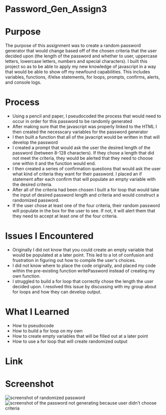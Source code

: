 # Password_Gen_Assign3

# Purpose 
The purpose of this assignment was to create a random password generator that would change based off of the chosen criteria that the user decided upon (the length of the password and whether to user, uppercase letters, lowercase letters, numbers and special characters). I built this project so as to be able to apply my new knowledge of javascript in a way that would be able to show off my newfound capabilities. This includes variables, functions, if/else statements, for loops, prompts, confirms, alerts, and console logs.    

# Process 
* Using a pencil and paper, I pseudocoded the process that would need to occur in order for this password to be randomly generated 
* After making sure that the javascript was properly linked to the HTML I then created the necesscary variables for the password generator 
* I then built a function that all of the javacript would be written in that will develop the password
* I created a prompt that would ask the user the desired length of the password (between 8-128 characters). If they chose a length that did not meet the criteria, they would be alerted that they need to choose one within it and the function would end.
* I then created a series of confirmation questions that would ask the user what kind of criteria they want for their password. I placed an if statement after each confirm that will populate an empty variable with the desired criteria. 
* After all of the criteria had been chosen I built a for loop that would take the input of desired password length and criteria and would construct a randomized password. 
* If the user chose at least one of the four criteria, their random password will populate in the box for the user to see. If not, it will alert them that they need to accept at least one of the four criteria. 

# Issues I Encountered 
* Originally I did not know that you could create an empty variable that would be populated at a later point. This led to a lot of confusion and frustration in figuring out how to compile the user's choices.
* I did not know where to place the code originally, and placed my code within the pre-existing function writePassword instead of creating my own function.
* I struggled to build a for loop that correctly chose the length the user decided upon. I resolved this issue by discussing with my group about for loops and how they can develop output.

# What I Learned 
* How to pseudocode 
* How to build a for loop on my own 
* How to create empty variables that will be filled out at a later point
* How to use a for loop that will create randomized output 

# Link 

# Screenshot 
![screenshot of randomized password](./assets/Screenshot-use-chose-long-password.png)
![screenshot of the password not generating because user didn't choose criteria](./assets/Screenshot-user-didn't-choose.png)
